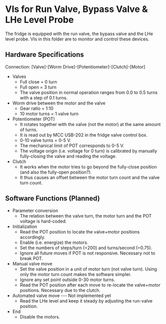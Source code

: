 # VIs for Run Valve, Bypass Valve & LHe Level Probe

The fridge is equipped with the run valve, the bypass valve and the LHe level probe.
VIs in this folder are to monitor and control these devices.

## Hardware Specifications

Connection:  [Valve]-[Worm Drive]-[Potentiometer]-[Clutch]-[Motor]

* Valves
    * Full close = 0 turn
    * Full open  = 3 turn
    * The valve position in normal operation ranges from 0.0 to 0.5 turns with a step of 0.1 turns.
* Worm drive between the motor and the valve
    * Gear ratio = 1:10
    * 10 motor turns = 1 valve turn
* Potentiometer (POT)
    * It rotates together with the valve (not the motor) at the same amount of turns.
    * It is read out by MCC USB-202 in the fridge valve control box.
    * 0-10 valve turns = 0-5 V.
    * The mechanical limit of POT corresponds to 0-5 V.
    * The voltage origin (i.e. voltage for 0 turn) is calibrated by manually fully-closing the valve and reading the voltage.
* Clutch
    * It works when the motor tries to go beyond the fully-close position (and also the fully-open position?).
    * It thus causes an offset between the motor turn count and the valve turn count.

## Software Functions (Planned)

* Parameter conversion
    * The relation between the valve turn, the motor turn and the POT voltage is hard-coded.
* Initialization
    * Read the POT position to locate the valve+motor positions accordingly.
    * Enable (i.e. energize) the motors.
    * Set the numbers of steps/turn (=200) and turns/second (=0.75).
    * Ignore all future moves if POT is not responsive.  Necessary not to break POT.
* Manual valve move
    * Set the valve position in a unit of motor turn (not valve turn).
      Using only the motor turn count makes the software simpler.
    * Ignore any set point outside 0-30 motor turns.
    * Read the POT position after each move to re-locate the valve+motor positions.
      Necessary due to the clutch.
* Automated valve move --- Not implemented yet
    * Read the LHe level and keep it steady by adjusting the run-valve position.
* End
    * Disable the motors.
